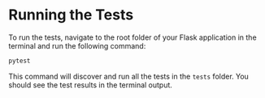 # Running the Tests

To run the tests, navigate to the root folder of your Flask application in the terminal and run the following command:

```bash
pytest
```

This command will discover and run all the tests in the `tests` folder. You should see the test results in the terminal output.

#
